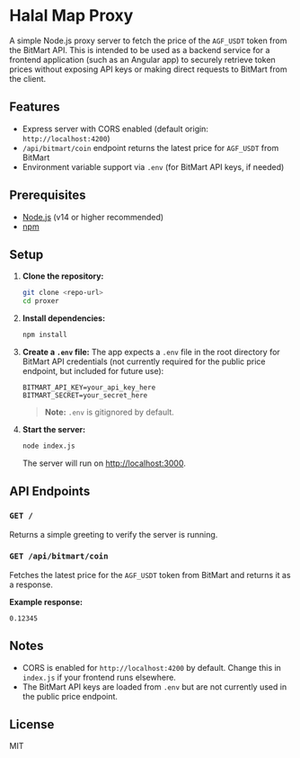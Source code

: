 # Halal Map Proxy

A simple Node.js proxy server to fetch the price of the `AGF_USDT` token from the BitMart API. This is intended to be used as a backend service for a frontend application (such as an Angular app) to securely retrieve token prices without exposing API keys or making direct requests to BitMart from the client.

## Features
- Express server with CORS enabled (default origin: `http://localhost:4200`)
- `/api/bitmart/coin` endpoint returns the latest price for `AGF_USDT` from BitMart
- Environment variable support via `.env` (for BitMart API keys, if needed)

## Prerequisites
- [Node.js](https://nodejs.org/) (v14 or higher recommended)
- [npm](https://www.npmjs.com/)

## Setup
1. **Clone the repository:**
   ```bash
   git clone <repo-url>
   cd proxer
   ```
2. **Install dependencies:**
   ```bash
   npm install
   ```
3. **Create a `.env` file:**
   The app expects a `.env` file in the root directory for BitMart API credentials (not currently required for the public price endpoint, but included for future use):
   ```env
   BITMART_API_KEY=your_api_key_here
   BITMART_SECRET=your_secret_here
   ```
   > **Note:** `.env` is gitignored by default.

4. **Start the server:**
   ```bash
   node index.js
   ```
   The server will run on [http://localhost:3000](http://localhost:3000).

## API Endpoints

### `GET /`
Returns a simple greeting to verify the server is running.

### `GET /api/bitmart/coin`
Fetches the latest price for the `AGF_USDT` token from BitMart and returns it as a response.

**Example response:**
```
0.12345
```

## Notes
- CORS is enabled for `http://localhost:4200` by default. Change this in `index.js` if your frontend runs elsewhere.
- The BitMart API keys are loaded from `.env` but are not currently used in the public price endpoint.

## License
MIT
